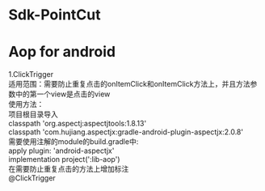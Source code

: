 #   Sdk-PointCut  
#  Aop for android  
1.ClickTrigger  
 适用范围：需要防止重复点击的onItemClick和onItemClick方法上，并且方法参数中的第一个view是点击的view  
 使用方法：  
  项目根目录导入  
        classpath 'org.aspectj:aspectjtools:1.8.13'  
        classpath 'com.hujiang.aspectjx:gradle-android-plugin-aspectjx:2.0.8'  
  需要使用注解的module的build.gradle中:  
        apply plugin: 'android-aspectjx'  
        implementation project(':lib-aop')  
  在需要防止重复点击的方法上增加标注  
         @ClickTrigger  
